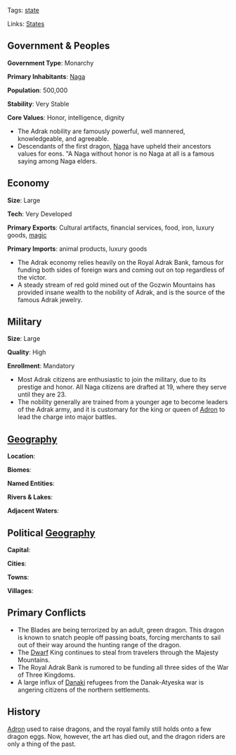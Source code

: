 Tags: [state](States)

Links: [States](States)

## Government & Peoples

**Government Type**: Monarchy

**Primary Inhabitants**: [Naga](Naga)

**Population**: 500,000

**Stability**: Very Stable

**Core Values**: Honor, intelligence, dignity

- The Adrak nobility are famously powerful, well mannered, knowledgeable, and agreeable.
- Descendants of the first dragon, [Naga](Naga) have upheld their ancestors values for eons. "A Naga without honor is no Naga at all
 is a famous saying among Naga elders. 



## Economy

**Size**: Large

**Tech**: Very Developed

**Primary Exports**: Cultural artifacts, financial services, food, iron, luxury goods, [magic](Magic)

**Primary Imports**: animal products, luxury goods

- The Adrak economy relies heavily on the Royal Adrak Bank, famous for funding both sides of foreign wars and coming out on top regardless of the victor.
- A steady stream of red gold mined out of the Gozwin Mountains has provided insane wealth to the nobility of Adrak, and is the source of the famous Adrak jewelry.


## Military

**Size**: Large

**Quality**: High

**Enrollment**: Mandatory

- Most Adrak citizens are enthusiastic to join the military, due to its prestige and honor. All Naga citizens are drafted at 19, where they serve until they are 23.
- The nobility generally are trained from a younger age to become leaders of the Adrak army, and it is customary for the king or queen of [Adron](Adron) to lead the charge into major battles.


## [Geography](Geography)

**Location**: 

**Biomes**: 

**Named Entities**:

**Rivers & Lakes**: 

**Adjacent Waters**: 


## Political [Geography](Geography)

**Capital**: 

**Cities**: 

**Towns**: 

**Villages**: 


## Primary Conflicts

- The Blades are being terrorized by an adult, green dragon. This dragon is known to snatch people off passing boats, forcing merchants to sail out of their way around the hunting range of the dragon.
- The [Dwarf](Dwarves) King continues to steal from travelers through the Majesty Mountains.
- The Royal Adrak Bank is rumored to be funding all three sides of the War of Three Kingdoms.
- A large influx of [Danaki](Danaki) refugees from the Danak-Atyeska war is angering citizens of the northern settlements.


## History

[Adron](Adron) used to raise dragons, and the royal family still holds onto a few dragon eggs. Now, however, the art has died out, and the dragon riders are only a thing of the past.